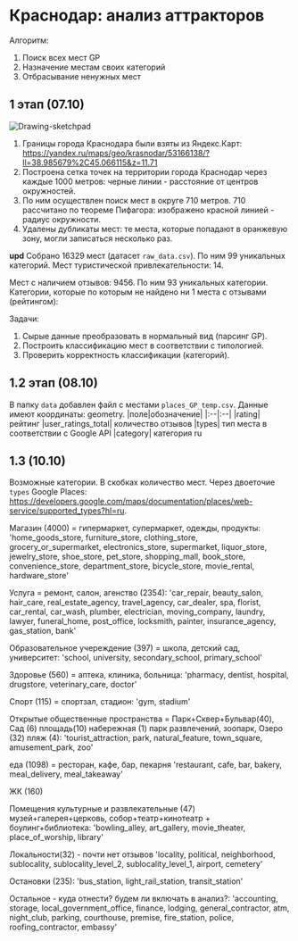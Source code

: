 # Краснодар: анализ аттракторов

Алгоритм:
1. Поиск всех мест GP
2. Назначение местам своих категорий
3. Отбрасывание ненужных мест

## 1 этап (07.10)
<img src="https://i.ibb.co/mb15cnn/Drawing-sketchpad.jpg" alt="Drawing-sketchpad" border="0">

1. Границы города Краснодара были взяты из Яндекс.Карт: https://yandex.ru/maps/geo/krasnodar/53166138/?ll=38.985679%2C45.066115&z=11.71
2. Построена сетка точек на территории города Краснодар через каждые 1000 метров: черные линии - расстояние от центров окружностей.
3. По ним осуществлен поиск мест в округе 710 метров. 710 рассчитано по теореме Пифагора: изображено красной линией - радиус окружности.
4. Удалены дубликаты мест: те места, которые попадают в оранжевую зону, могли записаться несколько раз.

**upd**
Собрано 16329 мест (датасет `raw_data.csv`). По ним 99 уникальных категорий. Мест туристической привлекательности: 14. 

Мест с наличием отзывов: 9456. По ним 93 уникальных категории. Категории, которые по которым не найдено ни 1 места с отзывами (рейтингом):

Задачи: 
1. Сырые данные преобразовать в нормальный вид (парсинг GP).
2. Построить классификацию мест в соответствии с типологией.
3. Проверить корректность классификации (категорий).

## 1.2 этап (08.10)

В папку `data` добавлен файл с местами `places_GP_temp.csv`. Данные имеют координаты: geometry. 
|поле|обозначение|
|:--|:--|
|rating| рейтинг
|user_ratings_total| количество отзывов
|types| тип места в соответствии с Google API
|category| категория ru

## 1.3 (10.10)
Возможные категории. В скобках количество мест. Через двоеточие `types` Google Places: https://developers.google.com/maps/documentation/places/web-service/supported_types?hl=ru.

Магазин (4000) = гипермаркет, супермаркет, одежды, продукты:
'home_goods_store, furniture_store, clothing_store, grocery_or_supermarket, electronics_store, supermarket, liquor_store, jewelry_store, shoe_store, pet_store, shopping_mall, book_store, convenience_store, department_store, bicycle_store, movie_rental, hardware_store'

Услуга = ремонт, салон, агенство (2354):
'car_repair, beauty_salon, hair_care, real_estate_agency, travel_agency, car_dealer, spa, florist, car_rental, car_wash, plumber, electrician, moving_company, laundry, lawyer, funeral_home, post_office, locksmith, painter, insurance_agency, gas_station, bank'

Образовательное учереждение (397) = школа, детский сад, университет:
'school, university, secondary_school, primary_school'

Здоровье (560) = аптека, клиника, больница:
'pharmacy, dentist, hospital, drugstore, veterinary_care, doctor'

Спорт (115) = спортзал, стадион:
'gym, stadium'

Открытые общественные пространства = 
Парк+Сквер+Бульвар(40), Сад (6)
площадь(10)
набережная (1)
парк развлечений, 
зоопарк,
Озеро (32)
пляж (4):
'tourist_attraction, park, natural_feature, town_square, amusement_park, zoo'

еда (1098) = ресторан, кафе, бар, пекарня
'restaurant, cafe, bar, bakery, meal_delivery, meal_takeaway'

ЖК (160)

Помещения культурные и развлекательные (47)
музей+галерея+церковь, собор+театр+кинотеатр + боулинг+библиотека:
'bowling_alley, art_gallery, movie_theater, place_of_worship, library'

Локальности(32) - почти нет отзывов
'locality, political, neighborhood, sublocality, sublocality_level_2, sublocality_level_1, airport, cemetery'

Остановки (235):
'bus_station, light_rail_station, transit_station'

Остальное - куда отнести? будем ли включать в анализ?:
'accounting, storage, local_government_office, finance, lodging, general_contractor, atm, night_club, parking, courthouse, premise, fire_station, police,  roofing_contractor, embassy'
